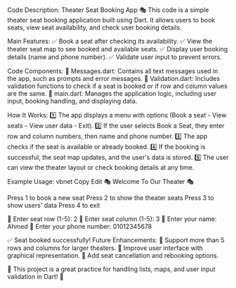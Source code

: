 Code Description: Theater Seat Booking App 🎭
This code is a simple theater seat booking application built using Dart. It allows users to book seats, view seat availability, and check user booking details.

Main Features:
✅ Book a seat after checking its availability.
✅ View the theater seat map to see booked and available seats.
✅ Display user booking details (name and phone number).
✅ Validate user input to prevent errors.

Code Components:
🔹 Messages.dart: Contains all text messages used in the app, such as prompts and error messages.
🔹 Validation.dart: Includes validation functions to check if a seat is booked or if row and column values are the same.
🔹 main.dart: Manages the application logic, including user input, booking handling, and displaying data.

How It Works:
1️⃣ The app displays a menu with options (Book a seat - View seats - View user data - Exit).
2️⃣ If the user selects Book a Seat, they enter row and column numbers, then name and phone number.
3️⃣ The app checks if the seat is available or already booked.
4️⃣ If the booking is successful, the seat map updates, and the user's data is stored.
5️⃣ The user can view the theater layout or check booking details at any time.

Example Usage:
vbnet
Copy
Edit
🎭 Welcome To Our Theater 🎭

Press 1 to book a new seat
Press 2 to show the theater seats
Press 3 to show users' data
Press 4 to exit

📌 Enter seat row (1-5): 2
📌 Enter seat column (1-5): 3
📌 Enter your name: Ahmed
📌 Enter your phone number: 01012345678

✅ Seat booked successfully!
Future Enhancements:
🔹 Support more than 5 rows and columns for larger theaters.
🔹 Improve user interface with graphical representation.
🔹 Add seat cancellation and rebooking options.

📌 This project is a great practice for handling lists, maps, and user input validation in Dart! 🚀
